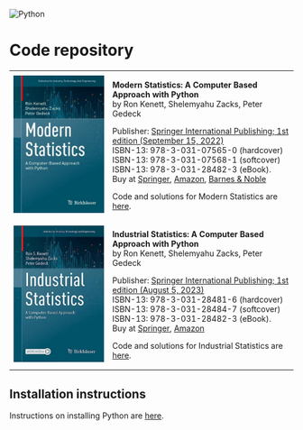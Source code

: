 ![Python](https://github.com/gedeck/mistat-code-solutions/actions/workflows/run-notebooks.yml/badge.svg)

# Code repository
<table>
<tr>
<td><a href="ModernStatistics"><img src="img/ModernStatistics.png" width=300></a></td>
<td>
  <p>
    <b>Modern Statistics: A Computer Based Approach with Python</b><br>
    by Ron Kenett, Shelemyahu Zacks, Peter Gedeck
  </p>
  <p>
    Publisher: <a href="https://link.springer.com/book/10.1007/978-3-031-07566-7">Springer International Publishing; 1st edition (September 15, 2022)</a><br>
    ISBN-13: 978-3-031-07565-0 (hardcover)<br>
    ISBN-13: 978-3-031-07568-1 (softcover)<br>
    ISBN-13: 978-3-031-28482-3 (eBook).<br>
    Buy at 
    <a href="https://link.springer.com/book/10.1007/978-3-031-07566-7">Springer</a>, 
    <a href="https://www.amazon.com/Modern-Statistics-Computer-Based-Technology-Engineering/dp/303107565X/">Amazon</a>, 
    <a href="https://www.barnesandnoble.com/w/modern-statistics-ron-kenett/1141391736">Barnes & Noble</a>
  </p>

<!-- Errata: http://oreilly.com/catalog/errata.csp?isbn=9781492072942 -->
  
<p>Code and solutions for Modern Statistics are <a href="ModernStatistics">here</a>.</p>
</td>
</tr>

<tr>
<td><a href="IndustrialStatistics"><img src="img/IndustrialStatistics.png" width=300></a></td>
<td>
  <p>
    <b>Industrial Statistics: A Computer Based Approach with Python</b><br>
    by Ron Kenett, Shelemyahu Zacks, Peter Gedeck
  </p>

  <p>
    Publisher: <a href="https://link.springer.com/book/10.1007/978-3-031-28482-3">Springer International Publishing; 
    1st edition (August 5, 2023)</a><br>
    ISBN-13: 978-3-031-28481-6 (hardcover)<br>
    ISBN-13: 978-3-031-28484-7 (softcover)<br>
    ISBN-13: 978-3-031-28482-3 (eBook).<br>
    Buy at
    <a href="https://link.springer.com/book/10.1007/978-3-031-28482-3">Springer</a>, 
    <a href="https://www.amazon.com/Industrial-Statistics-Computer-Based-Technology-Engineering/dp/303128481X/">Amazon</a>
<!--    <a href="https://www.barnesandnoble.com/w/modern-statistics-ron-kenett/1141391736">Barnes & Noble</a>-->
  </p>
  <p>Code and solutions for Industrial Statistics are <a href="IndustrialStatistics">here</a>.</p>
</td>
</tr>
</table>


## Installation instructions
Instructions on installing Python are <a href="doc/installPython.md">here</a>.

